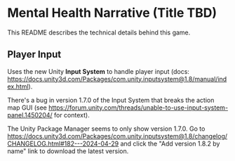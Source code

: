 # Mental Health Narrative (Title TBD)

This README describes the technical details behind this game.

## Player Input

Uses the new Unity **Input System** to handle player input (docs: https://docs.unity3d.com/Packages/com.unity.inputsystem@1.8/manual/index.html).

There's a bug in version 1.7.0 of the Input System that breaks the action map GUI
(see https://forum.unity.com/threads/unable-to-use-input-system-panel.1450204/ for context).


The Unity Package Manager seems to only show version 1.7.0.
Go to https://docs.unity3d.com/Packages/com.unity.inputsystem@1.8/changelog/CHANGELOG.html#182---2024-04-29
and click the "Add version 1.8.2 by name" link to download the latest version.

